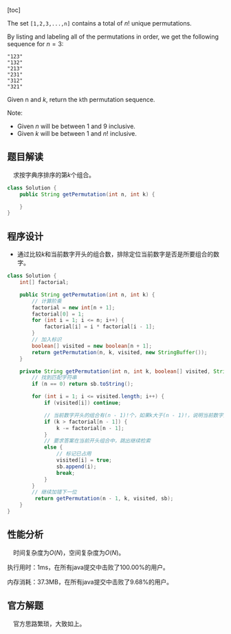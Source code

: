 [toc]

The set `[1,2,3,...,n]` contains a total of $n!$ unique permutations.

By listing and labeling all of the permutations in order, we get the following sequence for $n = 3$:

```
"123"
"132"
"213"
"231"
"312"
"321"
```

Given n and $k$, return the `k`th permutation sequence.

Note:

* Given $n$ will be between $1$ and $9$ inclusive.
* Given $k$ will be between $1$ and $n!$ inclusive.



## 题目解读

&emsp;求按字典序排序的第$k$个组合。

```java
class Solution {
    public String getPermutation(int n, int k) {

    }
}
```

## 程序设计

* 通过比较$k$和当前数字开头的组合数，排除定位当前数字是否是所要组合的数字。

```java
class Solution {
    int[] factorial;

    public String getPermutation(int n, int k) {
        // 计算阶乘
        factorial = new int[n + 1];
        factorial[0] = 1;
        for (int i = 1; i <= n; i++) {
            factorial[i] = i * factorial[i - 1];
        }
        // 加入标识
        boolean[] visited = new boolean[n + 1];
        return getPermutation(n, k, visited, new StringBuffer());
    }

    private String getPermutation(int n, int k, boolean[] visited, StringBuffer sb) {
        // 找到匹配字符串
        if (n == 0) return sb.toString();

        for (int i = 1; i <= visited.length; i++) {
            if (visited[i]) continue;

            // 当前数字开头的组合有(n - 1)!个，如果k大于(n - 1)!，说明当前数字开头组合不满足要求
            if (k > factorial[n - 1]) {
                k -= factorial[n - 1];
            } 
            // 要求答案在当前开头组合中，跳出继续检索
            else {
                // 标记已占用
                visited[i] = true;
                sb.append(i);
                break;
            }
        }
        // 继续加错下一位
         return getPermutation(n - 1, k, visited, sb);
    }
}
```

## 性能分析

&emsp;时间复杂度为$O(N)$，空间复杂度为$O(N)$。

执行用时：1ms，在所有java提交中击败了100.00%的用户。

内存消耗：37.3MB，在所有java提交中击败了9.68%的用户。

## 官方解题

&emsp;官方思路繁琐，大致如上。
